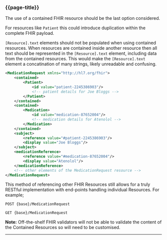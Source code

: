 ### {{page-title}}

The use of a contained FHIR resource should be the last option considered. 

For resources like `Patient` this could introduce duplication within the complete FHIR payload.

`[Resource].text` elements should not be populated when using contained resources. When resources are contained inside another resource then all text should be represented in the `[Resource].text` element, including data from the contained resources. This would make the `[Resource].text` element a concatination of many strings, likely unreadable and confusing.

```xml
<MedicationRequest xmlns="http://hl7.org/fhir">
	<contained>
		<Patient>
			<id value="patient-2245386903"/>
			<!-- patient details for Joe Bloggs -->
		</Patient>
	</contained>
	<contained>
		<Medication>
			<id value="medication-87652004"/>
			<!-- medication details for Atenolol -->
		</Medication>
	</contained>
	<subject>
		<reference value="#patient-2245386903"/>
		<display value="Joe Bloggs"/>
	</subject>
	<medicationReference>
		<reference value="#medication-87652004"/>
		<display value="Atenolol"/>
	</medicationReference>
	<!-- other elements of the MedicationRequest resource -->
</MedicationRequest>
```

This method of referencing other FHIR Resources still allows for a truly RESTful implementation with end-points handling individual Resources. For example;

`POST {base}/MedicationRequest`

`GET {base}/MedicationRequest`

**Note:** Off-the-shelf FHIR validators will not be able to validate the content of the Contained Resources so will need to be customised.

---
